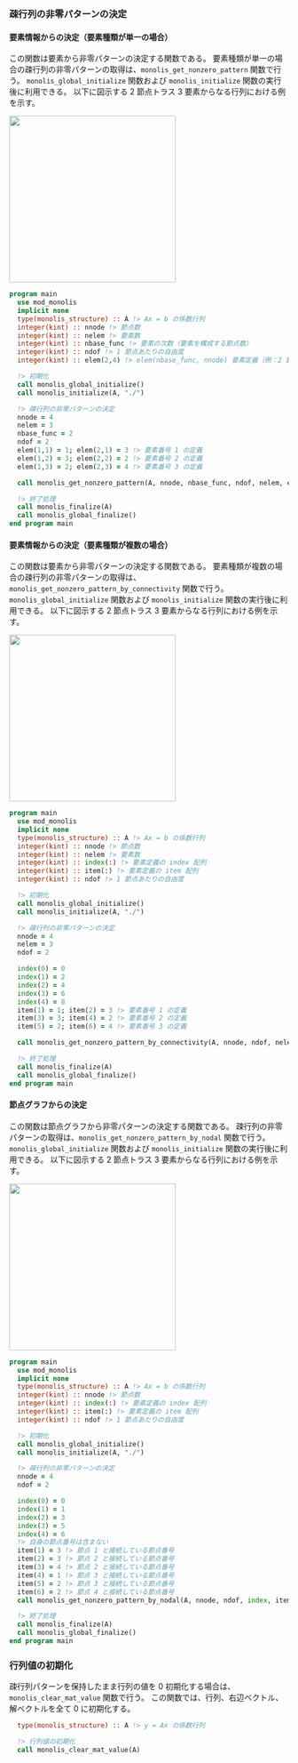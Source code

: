 
### 疎行列の非零パターンの決定

#### 要素情報からの決定（要素種類が単一の場合）

この関数は要素から非零パターンの決定する関数である。
要素種類が単一の場合の疎行列の非零パターンの取得は、`monolis_get_nonzero_pattern` 関数で行う。
`monolis_global_initialize` 関数および `monolis_initialize` 関数の実行後に利用できる。
以下に図示する 2 節点トラス 3 要素からなる行列における例を示す。

<img src="./fig/nonzero.svg" height=300px>

```fortran
program main
  use mod_monolis
  implicit none
  type(monolis_structure) :: A !> Ax = b の係数行列
  integer(kint) :: nnode !> 節点数
  integer(kint) :: nelem !> 要素数
  integer(kint) :: nbase_func !> 要素の次数（要素を構成する節点数）
  integer(kint) :: ndof !> 1 節点あたりの自由度
  integer(kint) :: elem(2,4) !> elem(nbase_func, nnode) 要素定義（例：2 節点トラス、3 要素）

  !> 初期化
  call monolis_global_initialize()
  call monolis_initialize(A, "./")

  !> 疎行列の非零パターンの決定
  nnode = 4
  nelem = 3
  nbase_func = 2
  ndof = 2
  elem(1,1) = 1; elem(2,1) = 3 !> 要素番号 1 の定義
  elem(1,2) = 3; elem(2,2) = 2 !> 要素番号 2 の定義
  elem(1,3) = 2; elem(2,3) = 4 !> 要素番号 3 の定義

  call monolis_get_nonzero_pattern(A, nnode, nbase_func, ndof, nelem, elem)

  !> 終了処理
  call monolis_finalize(A)
  call monolis_global_finalize()
end program main
```

#### 要素情報からの決定（要素種類が複数の場合）

この関数は要素から非零パターンの決定する関数である。
要素種類が複数の場合の疎行列の非零パターンの取得は、`monolis_get_nonzero_pattern_by_connectivity` 関数で行う。
`monolis_global_initialize` 関数および `monolis_initialize` 関数の実行後に利用できる。
以下に図示する 2 節点トラス 3 要素からなる行列における例を示す。

<img src="./fig/nonzero.svg" height=300px>

```fortran
program main
  use mod_monolis
  implicit none
  type(monolis_structure) :: A !> Ax = b の係数行列
  integer(kint) :: nnode !> 節点数
  integer(kint) :: nelem !> 要素数
  integer(kint) :: index(:) !> 要素定義の index 配列
  integer(kint) :: item(:) !> 要素定義の item 配列
  integer(kint) :: ndof !> 1 節点あたりの自由度

  !> 初期化
  call monolis_global_initialize()
  call monolis_initialize(A, "./")

  !> 疎行列の非零パターンの決定
  nnode = 4
  nelem = 3
  ndof = 2

  index(0) = 0
  index(1) = 2
  index(2) = 4
  index(3) = 6
  index(4) = 8
  item(1) = 1; item(2) = 3 !> 要素番号 1 の定義
  item(3) = 3; item(4) = 2 !> 要素番号 2 の定義
  item(5) = 2; item(6) = 4 !> 要素番号 3 の定義

  call monolis_get_nonzero_pattern_by_connectivity(A, nnode, ndof, nelem, index, item)

  !> 終了処理
  call monolis_finalize(A)
  call monolis_global_finalize()
end program main
```

#### 節点グラフからの決定

この関数は節点グラフから非零パターンの決定する関数である。
疎行列の非零パターンの取得は、`monolis_get_nonzero_pattern_by_nodal` 関数で行う。
`monolis_global_initialize` 関数および `monolis_initialize` 関数の実行後に利用できる。
以下に図示する 2 節点トラス 3 要素からなる行列における例を示す。

<img src="./fig/nonzero.svg" height=300px>

```fortran
program main
  use mod_monolis
  implicit none
  type(monolis_structure) :: A !> Ax = b の係数行列
  integer(kint) :: nnode !> 節点数
  integer(kint) :: index(:) !> 要素定義の index 配列
  integer(kint) :: item(:) !> 要素定義の item 配列
  integer(kint) :: ndof !> 1 節点あたりの自由度

  !> 初期化
  call monolis_global_initialize()
  call monolis_initialize(A, "./")

  !> 疎行列の非零パターンの決定
  nnode = 4
  ndof = 2

  index(0) = 0
  index(1) = 1
  index(2) = 3
  index(3) = 5
  index(4) = 6
  !> 自身の節点番号は含まない
  item(1) = 3 !> 節点 1 と接続している節点番号
  item(2) = 3 !> 節点 2 と接続している節点番号
  item(3) = 4 !> 節点 2 と接続している節点番号
  item(4) = 1 !> 節点 3 と接続している節点番号
  item(5) = 2 !> 節点 3 と接続している節点番号
  item(6) = 2 !> 節点 4 と接続している節点番号
  call monolis_get_nonzero_pattern_by_nodal(A, nnode, ndof, index, item)

  !> 終了処理
  call monolis_finalize(A)
  call monolis_global_finalize()
end program main
```


### 行列値の初期化

疎行列パターンを保持したまま行列の値を 0 初期化する場合は、`monolis_clear_mat_value` 関数で行う。
この関数では、行列、右辺ベクトル、解ベクトルを全て 0 に初期化する。

```fortran
  type(monolis_structure) :: A !> y = Ax の係数行列

  !> 行列値の初期化
  call monolis_clear_mat_value(A)
```



